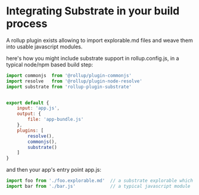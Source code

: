 # Integrating Substrate in your build process

A rollup plugin exists allowing to import explorable.md files and weave them into usable javascript modules.

here's how you might include substrate support in rollup.config.js, in a typical node/npm based build step:

```js
import commonjs  from '@rollup/plugin-commonjs'
import resolve   from '@rollup/plugin-node-resolve'
import substrate from 'rollup-plugin-substrate'


export default {
    input: 'app.js',
    output: {
        file: 'app-bundle.js'
    },
    plugins: [
        resolve(),
        commonjs(),
        substrate()
    ]
}
```

and then your app's entry point app.js:

```js
import foo from './foo.explorable.md'  // a substrate explorable which outputs an es module
import bar from './bar.js'             // a typical javascript module
```